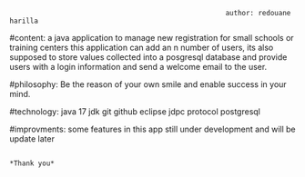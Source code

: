                                                          author: redouane harilla





#content:
         a java application to manage new registration for small schools or training centers
         this application can add an n number of users, its also supposed to store values
         collected into a posgresql database and provide users with a login information and
         send a welcome email to the user.


#philosophy:
         Be the reason of your own smile and enable success in your mind.


#technology:
        java 17 jdk
        git
        github
        eclipse
        jdpc protocol
        postgresql


#improvments:
        some features in this app still under development and will be update later






                                                                        *Thank you*
